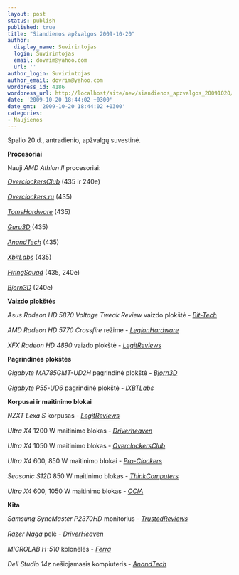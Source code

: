 ```yaml
---
layout: post
status: publish
published: true
title: "Šiandienos apžvalgos 2009-10-20"
author:
  display_name: Suvirintojas
  login: Suvirintojas
  email: dovrim@yahoo.com
  url: ''
author_login: Suvirintojas
author_email: dovrim@yahoo.com
wordpress_id: 4186
wordpress_url: http://localhost/site/new/siandienos_apzvalgos_20091020/
date: '2009-10-20 18:44:02 +0300'
date_gmt: '2009-10-20 18:44:02 +0300'
categories:
- Naujienos
---
```

<p>Spalio 20 d., antradienio, apžvalgų suvestinė.</p>
<p><b>Procesoriai</b></p>
<p>Nauji <i>AMD Athlon II</i> procesoriai:</p>
<p><i><a class="ns" href="http://www.overclockersclub.com/reviews/athlon_ii_435_240e/">OverclockersClub</a></i> (435 ir 240e)<br />
<br /><i><a class="ns" href="http://www.overclockers.ru/lab/34760.shtml">Overclockers.ru</a></i> (435)<br />
<br /><i><a class="ns" href="http://www.tomshardware.com/reviews/athlon-ii-x3,2452.html">TomsHardware</a></i> (435)<br />
<br /><i><a class="ns" href="http://guru3d.com/article/athlon-ii-x3-435-processor-review-test/">Guru3D</a></i> (435)<br />
<br /><i><a class="ns" href="http://www.anandtech.com/cpuchipsets/showdoc.aspx?i=3663">AnandTech</a></i> (435)<br />
<br /><i><a class="ns" href="http://www.xbitlabs.com/articles/cpu/display/athlon-ii-x3-435.html">XbitLabs</a></i> (435)<br />
<br /><i><a class="ns" href="http://www.firingsquad.com/hardware/amd_athlon_2_x3_435_x2_240e/">FiringSquad</a></i> (435, 240e)<br />
<br /><i><a class="ns" href="http://bjorn3d.com/read.php?cID=1713">Bjorn3D</a></i> (240e)</p>
<p><b>Vaizdo plokštės</b></p>
<p><i>Asus Radeon HD 5870 Voltage Tweak Review</i> vaizdo plokštė - <i><a class="ns" href="http://www.bit-tech.net/hardware/graphics/2009/10/20/asus-ati-radeon-hd-5870-volt-tweak-review/1">Bit-Tech</a></i><br />
<br /><i>AMD Radeon HD 5770 Crossfire</i> režime - <i><a class="ns" href="http://www.legionhardware.com/document.php?id=862">LegionHardware</a></i><br />
<br /><i>XFX Radeon HD 4890</i> vaizdo plokštė - <i><a class="ns" href="http://www.legitreviews.com/article/1086/1/">LegitReviews</a></i></p>
<p><b>Pagrindinės plokštės</b></p>
<p><i>Gigabyte MA785GMT-UD2H</i> pagrindinė plokštė - <i><a class="ns" href="http://bjorn3d.com/read.php?cID=1674">Bjorn3D</a></i><br />
<br /><i>Gigabyte P55-UD6</i> pagrindinė plokštė - <i><a class="ns" href="http://ixbtlabs.com/articles3/mainboard/p55-ud6-p1.html">IXBTLabs</a></i></p>
<p><b>Korpusai ir maitinimo blokai</b></p>
<p><i>NZXT Lexa S</i> korpusas - <i><a class="ns" href="http://www.legitreviews.com/article/1076/1/">LegitReviews</a></i><br />
<br /><i>Ultra X4</i> 1200 W maitinimo blokas - <i><a class="ns" href="http://www.driverheaven.net/reviews.php?reviewid=869">Driverheaven</a></i><br />
<br /><i>Ultra X4</i> 1050 W maitinimo blokas - <i><a class="ns" href="http://www.overclockersclub.com/reviews/ultrax41050w/">OverclockersClub</a></i><br />
<br /><i>Ultra X4</i> 600, 850 W maitinimo blokai - <i><a class="ns" href="http://pro-clockers.com/powersupplies/743-ultra-x4-600-and-850-watt-modular-power-supplies.html">Pro-Clockers</a></i><br />
<br /><i>Seasonic S12D</i> 850 W maitinimo blokas - <i><a class="ns" href="http://www.thinkcomputers.org/index.php?x=reviews&id=1065">ThinkComputers</a></i><br />
<br /><i>Ultra X4</i> 600, 1050 W maitinimo blokas - <i><a class="ns" href="http://www.ocia.net/reviews/ultrax4/page1.shtml">OCIA</a></i></p>
<p><b>Kita</b></p>
<p><i>Samsung SyncMaster P2370HD</i> monitorius - <i><a class="ns" href="http://www.trustedreviews.com/monitors/review/2009/10/20/Samsung-SyncMaster-P2370HD---23in-HDTV-Monitor/p1">TrustedReviews</a></i><br />
<br /><i>Razer Naga</i> pelė - <i><a class="ns" href="http://www.driverheaven.net/reviews.php?reviewid=868">DriverHeaven</a></i><br />
<br /><i>MICROLAB H-510</i> kolonėlės - <i><a class="ns" href="http://www.ferra.ru/online/multimedia/91854/">Ferra</a></i><br />
<br /><i>Dell Studio 14z</i> nešiojamasis kompiuteris - <i><a class="ns" href="http://www.anandtech.com/mobile/showdoc.aspx?i=3664">AnandTech</a></i><br /></p>
